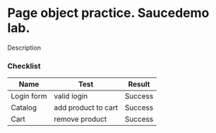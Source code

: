 # Page object practice. Saucedemo lab.

Description


### Checklist

| Name | Test | Result |
| --- | --- | --- |
| Login form | valid login | Success |
| Catalog | add product to cart | Success |
| Cart | remove product  | Success |